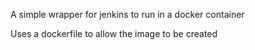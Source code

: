 A simple wrapper for jenkins to run in a docker container

Uses a dockerfile to allow the image to be created
